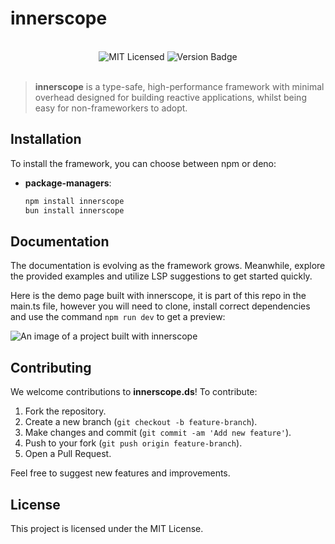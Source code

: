# innerscope

<br>
<div align="center">
    <img alt="MIT Licensed" src="https://img.shields.io/badge/license-MIT-blue.svg">
    <img alt="Version Badge" src="https://img.shields.io/badge/version-0.1.77-brightgreen.svg">
</div>

<br>

> **innerscope** is a type-safe, high-performance framework with minimal overhead designed for building reactive  applications, whilst being easy for non-frameworkers to adopt.

## Installation

To install the framework, you can choose between npm or deno:

-   **package-managers**:

    ```bash
    npm install innerscope
    bun install innerscope
    ```

## Documentation

The documentation is evolving as the framework grows. Meanwhile, explore the provided examples and utilize LSP suggestions to get started quickly.

Here is the demo page built with innerscope, it is part of this repo in the main.ts file, however you will need to clone, install correct
dependencies and use the command `npm run dev` to get a preview: 

![An image of a project built with innerscope](image.png)



## Contributing

We welcome contributions to **innerscope.ds**! To contribute:

1. Fork the repository.
2. Create a new branch (`git checkout -b feature-branch`).
3. Make changes and commit (`git commit -am 'Add new feature'`).
4. Push to your fork (`git push origin feature-branch`).
5. Open a Pull Request.

Feel free to suggest new features and improvements.

## License

This project is licensed under the MIT License. 
